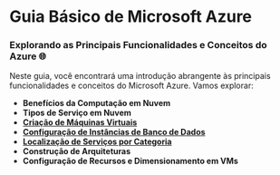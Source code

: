 # Guia Básico de Microsoft Azure

### Explorando as Principais Funcionalidades e Conceitos do Azure 🌐

Neste guia, você encontrará uma introdução abrangente às principais funcionalidades e conceitos do Microsoft Azure. Vamos explorar:

* **Benefícios da Computação em Nuvem**
* **Tipos de Serviço em Nuvem**
* **[Criação de Máquinas Virtuais](https://github.com/gu1frnc4/Guia_Azure/tree/Criando-Máquinas-Virtuais-no-Azure)**
* **[Configuração de Instâncias de Banco de Dados](https://github.com/gu1frnc4/Guia_Azure/tree/configurando-instancia-BD)**
* **[Localização de Serviços por Categoria](https://github.com/gu1frnc4/Guia_Azure/tree/localizacao-servicos-categoria-azure)**
* **Construção de Arquiteturas**
* **Configuração de Recursos e Dimensionamento em VMs**
